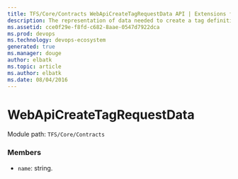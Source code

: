 ```yaml
---
title: TFS/Core/Contracts WebApiCreateTagRequestData API | Extensions for Visual Studio Team Services
description: The representation of data needed to create a tag definition which is sent across the wire.
ms.assetid: cce0f29e-f8fd-c682-8aae-0547d7922dca
ms.prod: devops
ms.technology: devops-ecosystem
generated: true
ms.manager: douge
author: elbatk
ms.topic: article
ms.author: elbatk
ms.date: 08/04/2016
---
```


# WebApiCreateTagRequestData

Module path: `TFS/Core/Contracts`


### Members

* `name`: string. 

